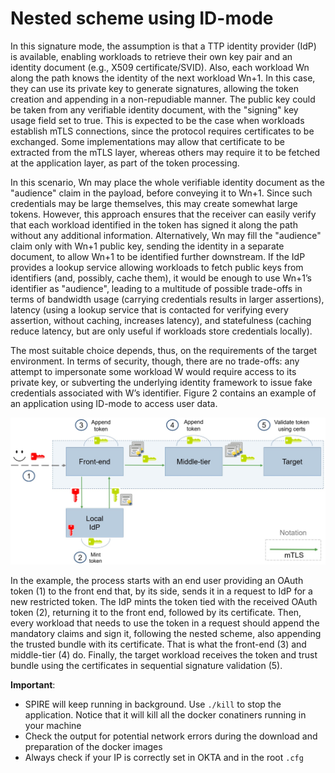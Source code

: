 # Nested scheme using ID-mode

In this signature mode, the assumption is that a TTP identity provider (IdP) is available, enabling workloads to retrieve their own key pair and an identity document (e.g., X509 certificate/SVID). Also, each workload Wn along the path knows the identity of the next workload Wn+1. In this case, they can use its private key to generate signatures, allowing the token creation and appending in a non-repudiable manner. The public key could be taken from any verifiable identity document, with the "signing" key usage field set to true. This is expected to be the case when workloads establish mTLS connections, since the protocol requires certificates to be exchanged. Some implementations may allow that certificate to be extracted from the mTLS layer, whereas others may require it to be fetched at the application layer, as part of the token processing.

In this scenario, Wn may place the whole verifiable identity document as the "audience" claim in the payload, before conveying it to Wn+1. Since such credentials may be large themselves, this may create somewhat large tokens. However, this approach ensures that the receiver can easily verify that each workload identified in the token has signed it along the path without any additional information. Alternatively, Wn may fill the "audience" claim only with Wn+1 public key, sending the identity in a separate document, to allow Wn+1 to be identified further downstream. If the IdP provides a lookup service allowing workloads to fetch public keys from identifiers (and, possibly, cache them), it would be enough to use Wn+1’s identifier as "audience", leading to a multitude of possible trade-offs in terms of bandwidth usage (carrying credentials results in larger assertions), latency (using a lookup service that is contacted for verifying every assertion, without caching, increases latency), and statefulness (caching reduce latency, but are only useful if workloads store credentials locally).

The most suitable choice depends, thus, on the requirements of the target environment. In terms of security, though, there are no trade-offs: any attempt to impersonate some workload W would require access to its private key, or subverting the underlying identity framework to issue fake credentials associated with W’s identifier. Figure 2 contains an example of an application using ID-mode to access user data.

![alt text](https://github.com/HPE-USP-SPIRE/signed-assertions/blob/main/doc/idmode.jpg)

In the example, the process starts with an end user providing an OAuth token (1) to the front end that, by its side, sends it in a request to IdP for a new restricted token. The IdP mints the token tied with the received OAuth token (2), returning it to the front end, followed by its certificate. Then, every workload that needs to use the token in a request should append the mandatory claims and sign it, following the nested scheme, also appending the trusted bundle with its certificate. That is what the front-end (3) and middle-tier (4) do. Finally, the target workload receives the token and trust bundle using the certificates in sequential signature validation (5).

**Important**:

- SPIRE will keep running in background. Use `./kill` to stop the application. Notice that it will kill all the docker conatiners running in your machine
- Check the output for potential network errors during the download and preparation of the docker images
- Always check if your IP is correctly set in OKTA and in the root `.cfg`
